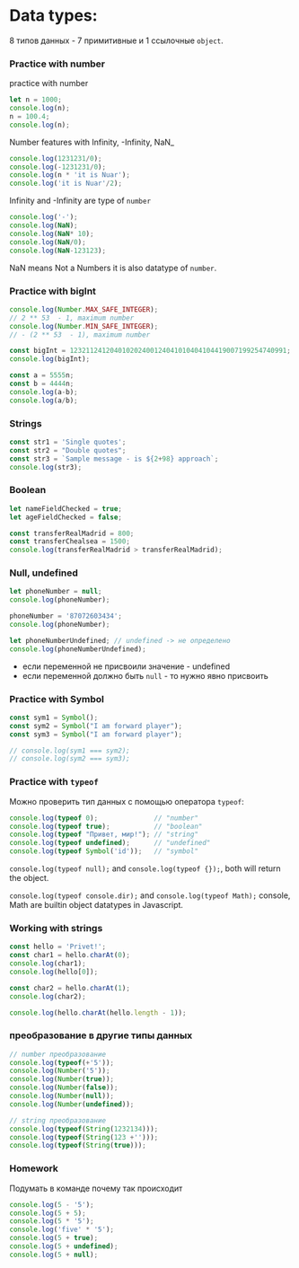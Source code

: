 # Data types:

8 типов данных - 7 примитивные и 1 ссылочные `object`.

### Practice with number

practice with number
```javascript
let n = 1000;
console.log(n);
n = 100.4;
console.log(n);
```

Number features with Infinity, -Infinity, NaN_
```javascript
console.log(1231231/0);
console.log(-1231231/0);
console.log(n * 'it is Nuar');
console.log('it is Nuar'/2);
```

Infinity and -Infinity are type of `number`
```javascript
console.log('-');
console.log(NaN);
console.log(NaN* 10);
console.log(NaN/0);
console.log(NaN-123123);
```
NaN means Not a Numbers it is also datatype of `number`.

### Practice with bigInt
```javascript
console.log(Number.MAX_SAFE_INTEGER);
// 2 ** 53  - 1, maximum number
console.log(Number.MIN_SAFE_INTEGER);
// - (2 ** 53  - 1), maximum number

const bigInt = 123211241204010202400124041010404104419007199254740991;
console.log(bigInt);

const a = 5555n;
const b = 4444n;
console.log(a-b);
console.log(a/b);
```

### Strings
```javascript
const str1 = 'Single quotes';
const str2 = "Double quotes";
const str3 = `Sample message - is ${2+98} approach`;
console.log(str3);
```

### Boolean

```javascript
let nameFieldChecked = true;
let ageFieldChecked = false;

const transferRealMadrid = 800;
const transferChealsea = 1500;
console.log(transferRealMadrid > transferRealMadrid);
```

### Null, undefined

```javascript
let phoneNumber = null;
console.log(phoneNumber);

phoneNumber = '87072603434';
console.log(phoneNumber);

let phoneNumberUndefined; // undefined -> не определено
console.log(phoneNumberUndefined);
```
* если переменной не присвоили значение - undefined
* если переменной должно быть `null` - то нужно явно присвоить

### Practice with Symbol 

```javascript
const sym1 = Symbol();
const sym2 = Symbol("I am forward player");
const sym3 = Symbol("I am forward player");

// console.log(sym1 === sym2);
// console.log(sym2 === sym3);
```

### Practice with `typeof`

Можно проверить тип данных с помощью оператора `typeof`:
```javascript
console.log(typeof 0);              // "number"
console.log(typeof true);           // "boolean"
console.log(typeof "Привет, мир!"); // "string"
console.log(typeof undefined);      // "undefined"
console.log(typeof Symbol('id'));   // "symbol"
```

`console.log(typeof null);` and `console.log(typeof {});`, both will return the object.

`console.log(typeof console.dir);` and `console.log(typeof Math);` console, Math are builtin object datatypes in Javascript.

### Working with strings

```javascript
const hello = 'Privet!';
const char1 = hello.charAt(0);
console.log(char1);
console.log(hello[0]);

const char2 = hello.charAt(1);
console.log(char2);

console.log(hello.charAt(hello.length - 1));
``` 

### преобразование в другие типы данных

```javascript
// number преобразование
console.log(typeof(+'5'));
console.log(Number('5'));
console.log(Number(true));
console.log(Number(false));
console.log(Number(null));
console.log(Number(undefined));

// string преобразование
console.log(typeof(String(1232134)));
console.log(typeof(String(123 +'')));
console.log(typeof(String(true)));
```

### Homework

Подумать в команде почему так происходит
```javascript
console.log(5 - '5');
console.log(5 + 5);
console.log(5 * '5');
console.log('five' * '5');
console.log(5 + true);
console.log(5 + undefined);
console.log(5 + null);
```
